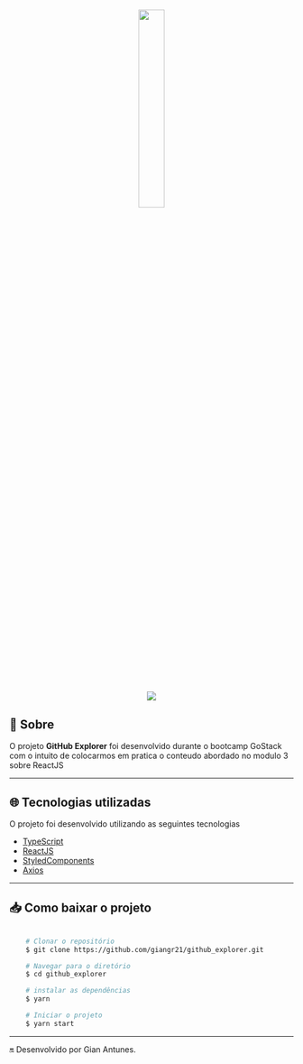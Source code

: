 <h1 align="center">
<img style="width: 30%" src="https://github.githubassets.com/images/modules/explore/social.jpg">
</h1>

<h1 align="center">
  <img src="public/gif-readme.gif">
</h1>

## 🔖 Sobre

O projeto **GitHub Explorer** foi desenvolvido durante o bootcamp GoStack com o intuito de colocarmos em pratica o conteudo abordado no modulo 3 sobre ReactJS

---

## 🌐 Tecnologias utilizadas

O projeto foi desenvolvido utilizando as seguintes tecnologias

- [TypeScript](https://www.typescriptlang.org/)
- [ReactJS](https://pt-br.reactjs.org/)
- [StyledComponents](https://styled-components.com/)
- [Axios](https://github.com/axios/axios)

---

## 📥 Como baixar o projeto

```bash

    # Clonar o repositório
    $ git clone https://github.com/giangr21/github_explorer.git

    # Navegar para o diretório
    $ cd github_explorer

    # instalar as dependências
    $ yarn

    # Iniciar o projeto
    $ yarn start
```
---
🔛 Desenvolvido  por Gian Antunes.

